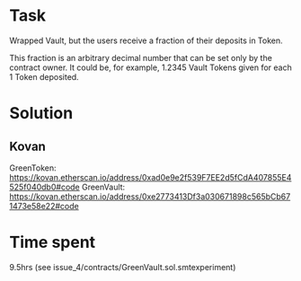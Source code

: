 # Task

Wrapped Vault, but the users receive a fraction of their deposits in Token.

This fraction is an arbitrary decimal number that can be set only by the contract owner. It could be, for example, 1.2345 Vault Tokens given for each 1 Token deposited.

# Solution
## Kovan
GreenToken: https://kovan.etherscan.io/address/0xad0e9e2f539F7EE2d5fCdA407855E4525f040db0#code
GreenVault: https://kovan.etherscan.io/address/0xe2773413Df3a030671898c565bCb671473e58e22#code

# Time spent
9.5hrs (see issue_4/contracts/GreenVault.sol.smtexperiment)